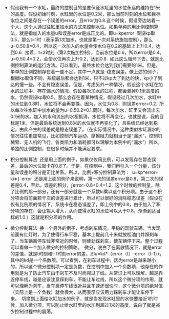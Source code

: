 

* 假设我有一个水缸，最终的控制目的是要保证水缸里的水位永远的维持在1米的高度。假设初始时刻，水缸里的水位是0.2米，那么当前时刻的水位和目标水位之间是存在一个误差的error，且error为0.8.这个时候，假设旁边站着一个人，这个人通过往缸里加水的方式来控制水位。如果单纯的用比例控制算法，就是指加入的水量u和误差error是成正比的。即u=kperror 假设kp取0.5，那么t=1时（表示第1次加水，也就是第一次对系统施加控制），那么u=0.50.8=0.4，所以这一次加入的水量会使水位在0.2的基础上上升0.4，达到0.6. 接着，t=2时刻（第2次施加控制），当前水位是0.6，所以error是0.4。u=0.50.4=0.2，会使水位再次上升0.2，达到0.8. 如此这么循环下去，就是比例控制算法的运行方法。可以看到，最终水位会达到我们需要的1米。但是，单单的比例控制存在着一些不足，其中一点就是–稳态误差。像上述的例子，根据kp取值不同，系统最后都会达到1米，只不过kp大了到达的快，kp小了到达的慢一些。不会有稳态误差。但是，考虑另外一种情况，假设这个水缸在加水的过程中，存在漏水的情况，假设每次加水的过程，都会漏掉0.1米高度的水。仍然假设kp取0.5，那么会存在着某种情况，假设经过几次加水，水缸中的水位到0.8时，水位将不会再变换。因为，水位为0.8，则误差error=0.2. 所以每次往水缸中加水的量为u=0.50.2=0.1.同时，每次加水，缸里又会流出去0.1米的水。加入的水和流出的水相抵消，水位将不再变化。也就是说，我的目标是1米，但是最后系统达到0.8米的水位就不再变化了，且系统已经达到稳定。由此产生的误差就是稳态误差了。（在实际情况中，这种类似水缸漏水的情况往往更加常见，比如控制汽车运动，摩擦阻力就相当于是“漏水”，控制机械臂、无人机的飞行，各类阻力和消耗都可以理解为本例中的“漏水”）所以，单独的比例控制，在很多时候并不能满足要求。

* 积分控制算法 还是用上面的例子，如果仅仅用比例，可以发现存在暂态误差，最后的水位就卡在0.8了。于是，在控制中，我们再引入一个分量，该分量和误差的积分是正比关系。所以，比例+积分控制算法为： u=kp*error+ ki∗∫ error 还是用上面的例子来说明，第一次的误差error是0.8，第二次的误差是0.4，至此，误差的积分，∫error=0.8+0.4=1.2. 这个时候的控制量，除了比例的那一部分，还有一部分就是一个系数ki乘以这个积分项。由于这个积分项会将前面若干次的误差进行累计，所以可以很好的消除稳态误差（假设在仅有比例项的情况下，系统卡在稳态误差了，即上例中的0.8，由于加入了积分项的存在，会让输入增大，从而使得水缸的水位可以大于0.8，渐渐到达目标的1.0.）这就是积分项的作用。 

* 微分控制算法 换一个另外的例子，考虑刹车情况。平稳的驾驶车辆，当发现前面有红灯时，为了使得行车平稳，基本上提前几十米就放松油门并踩刹车了。当车辆离停车线非常近的时候，则使劲踩刹车，使车辆停下来。整个过程可以看做一个加入微分的控制策略。 微分，说白了在离散情况下，就是error的差值，就是t时刻和t-1时刻error的差，即u=kd*（error（t）-error（t-1）），其中的kd是一个系数项。可以看到，在刹车过程中，因为error是越来越小的，所以这个微分控制项一定是负数，在控制中加入一个负数项，他存在的作用就是为了防止汽车由于刹车不及时而闯过了线。从常识上可以理解，越是靠近停车线，越是应该注意踩刹车，不能让车过线，所以这个微分项的作用，就可以理解为刹车，当车离停车线很近并且车速还很快时，这个微分项的绝对值（实际上是一个负数）就会很大，从而表示应该用力踩刹车才能让车停下来。 切换到上面给水缸加水的例子，就是当发现水缸里的水快要接近1的时候，加入微分项，可以防止给水缸里的水加到超过1米的高度，说白了就是减少控制过程中的震荡。